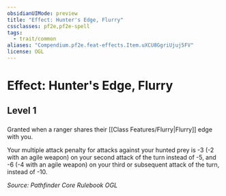 ```yaml
---
obsidianUIMode: preview
title: "Effect: Hunter's Edge, Flurry"
cssclasses: pf2e,pf2e-spell
tags:
  - trait/common
aliases: "Compendium.pf2e.feat-effects.Item.uXCU8GgriUjuj5FV"
license: OGL
---
```

# Effect: Hunter's Edge, Flurry
## Level 1
### 






Granted when a ranger shares their [[Class Features/Flurry|Flurry]] edge with you.

Your multiple attack penalty for attacks against your hunted prey is -3 (-2 with an agile weapon) on your second attack of the turn instead of -5, and -6 (-4 with an agile weapon) on your third or subsequent attack of the turn, instead of -10.

*Source: Pathfinder Core Rulebook*
*OGL*